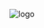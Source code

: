 ![logo](https://cloud.githubusercontent.com/assets/1057179/6772810/57a5ca72-d0c3-11e4-88fe-ddc6b9b33339.png)
